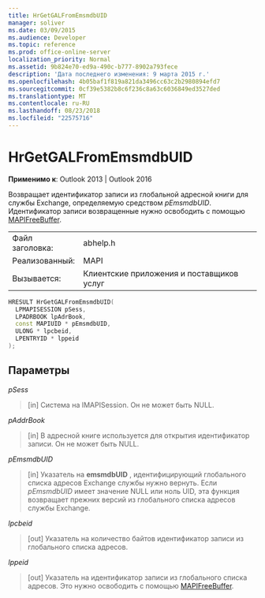 ```yaml
---
title: HrGetGALFromEmsmdbUID
manager: soliver
ms.date: 03/09/2015
ms.audience: Developer
ms.topic: reference
ms.prod: office-online-server
localization_priority: Normal
ms.assetid: 9b824e70-ed9a-490c-b777-8902a793fece
description: 'Дата последнего изменения: 9 марта 2015 г.'
ms.openlocfilehash: 4b05baf1f819a821da3496cc63c2b2980894efd7
ms.sourcegitcommit: 0cf39e5382b8c6f236c8a63c6036849ed3527ded
ms.translationtype: MT
ms.contentlocale: ru-RU
ms.lasthandoff: 08/23/2018
ms.locfileid: "22575716"
---
```

# <a name="hrgetgalfromemsmdbuid"></a>HrGetGALFromEmsmdbUID

  
  
**Применимо к**: Outlook 2013 | Outlook 2016 
  
Возвращает идентификатор записи из глобальной адресной книги для службы Exchange, определяемую средством _pEmsmdbUID_. Идентификатор записи возвращенные нужно освободить с помощью [MAPIFreeBuffer](mapifreebuffer.md).
  
|||
|:-----|:-----|
|Файл заголовка:  <br/> |abhelp.h  <br/> |
|Реализованный:  <br/> |MAPI  <br/> |
|Вызывается:  <br/> |Клиентские приложения и поставщиков услуг  <br/> |
   
```cpp
HRESULT HrGetGALFromEmsmdbUID(
  LPMAPISESSION pSess,
  LPADRBOOK lpAdrBook,
  const MAPIUID * pEmsmdbUID,
  ULONG * lpcbeid,
  LPENTRYID * lppeid
);
```

## <a name="parameters"></a>Параметры

 _pSess_
  
> [in] Система на IMAPISession. Он не может быть NULL.
    
 _pAddrBook_
  
> [in] В адресной книге используется для открытия идентификатор записи. Он не может быть NULL.
    
 _pEmsmdbUID_
  
> [in] Указатель на **emsmdbUID** , идентифицирующий глобального списка адресов Exchange службы нужно вернуть. Если _pEmsmdbUID_ имеет значение NULL или ноль UID, эта функция возвращает прежних версий из глобального списка адресов службы Exchange. 
    
 _lpcbeid_
  
> [out] Указатель на количество байтов идентификатор записи из глобального списка адресов.
    
 _lppeid_
  
> [out] Указатель на идентификатор записи из глобального списка адресов. Это нужно освободить с помощью [MAPIFreeBuffer](mapifreebuffer.md).
    

